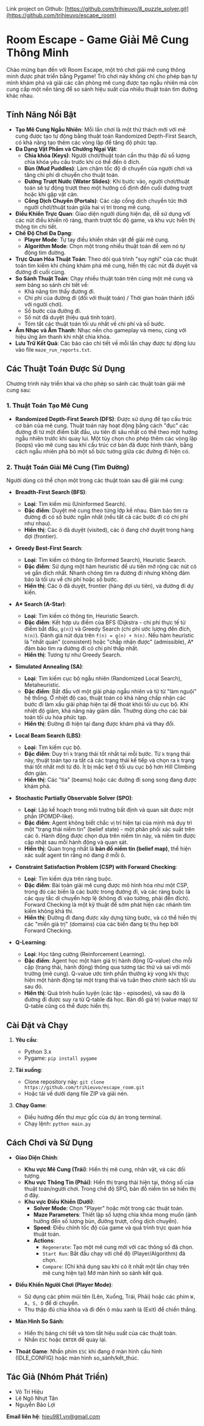 Link project on Github: [https://github.com/trihieuvo/8_puzzle_solver.git](https://github.com/trihieuvo/escape_room)
# Room Escape - Game Giải Mê Cung Thông Minh

Chào mừng bạn đến với Room Escape, một trò chơi giải mê cung thông minh được phát triển bằng Pygame! Trò chơi này không chỉ cho phép bạn tự mình khám phá và giải các căn phòng mê cung được tạo ngẫu nhiên mà còn cung cấp một nền tảng để so sánh hiệu suất của nhiều thuật toán tìm đường khác nhau.

## Tính Năng Nổi Bật

*   **Tạo Mê Cung Ngẫu Nhiên**: Mỗi lần chơi là một thử thách mới với mê cung được tạo tự động bằng thuật toán Randomized Depth-First Search, có khả năng tạo thêm các vòng lặp để tăng độ phức tạp.
*   **Đa Dạng Vật Phẩm và Chướng Ngại Vật**:
    *   **Chìa khóa (Keys)**: Người chơi/thuật toán cần thu thập đủ số lượng chìa khóa yêu cầu trước khi có thể đến ô đích.
    *   **Bùn (Mud Puddles)**: Làm chậm tốc độ di chuyển của người chơi và tăng chi phí di chuyển cho thuật toán.
    *   **Đường Trượt Nước (Water Slides)**: Khi bước vào, người chơi/thuật toán sẽ tự động trượt theo một hướng cố định đến cuối đường trượt hoặc khi gặp vật cản.
    *   **Cổng Dịch Chuyển (Portals)**: Các cặp cổng dịch chuyển tức thời người chơi/thuật toán giữa hai vị trí trong mê cung.
*   **Điều Khiển Trực Quan**: Giao diện người dùng hiện đại, dễ sử dụng với các nút điều khiển rõ ràng, thanh trượt tốc độ game, và khu vực hiển thị thông tin chi tiết.
*   **Chế Độ Chơi Đa Dạng**:
    *   **Player Mode**: Tự tay điều khiển nhân vật để giải mê cung.
    *   **Algorithm Mode**: Chọn một trong nhiều thuật toán để xem nó tự động tìm đường.
*   **Trực Quan Hóa Thuật Toán**: Theo dõi quá trình "suy nghĩ" của các thuật toán tìm kiếm khi chúng khám phá mê cung, hiển thị các nút đã duyệt và đường đi cuối cùng.
*   **So Sánh Thuật Toán**: Chạy nhiều thuật toán trên cùng một mê cung và xem bảng so sánh chi tiết về:
    *   Khả năng tìm thấy đường đi.
    *   Chi phí của đường đi (đối với thuật toán) / Thời gian hoàn thành (đối với người chơi).
    *   Số bước của đường đi.
    *   Số nút đã duyệt (hiệu quả tính toán).
    *   Tóm tắt các thuật toán tối ưu nhất về chi phí và số bước.
*   **Âm Nhạc và Âm Thanh**: Nhạc nền cho gameplay và menu, cùng với hiệu ứng âm thanh khi nhặt chìa khóa.
*   **Lưu Trữ Kết Quả**: Các báo cáo chi tiết về mỗi lần chạy được tự động lưu vào file `maze_run_reports.txt`.

## Các Thuật Toán Được Sử Dụng

Chương trình này triển khai và cho phép so sánh các thuật toán giải mê cung sau:

### 1. Thuật Toán Tạo Mê Cung

*   **Randomized Depth-First Search (DFS)**: Được sử dụng để tạo cấu trúc cơ bản của mê cung. Thuật toán này hoạt động bằng cách "đục" các đường đi từ một điểm bắt đầu, ưu tiên đi sâu nhất có thể theo một hướng ngẫu nhiên trước khi quay lui. Một tùy chọn cho phép thêm các vòng lặp (loops) vào mê cung sau khi cấu trúc cơ bản đã được hình thành, bằng cách ngẫu nhiên phá bỏ một số bức tường giữa các đường đi hiện có.

### 2. Thuật Toán Giải Mê Cung (Tìm Đường)

Người dùng có thể chọn một trong các thuật toán sau để giải mê cung:

*   **Breadth-First Search (BFS)**:
    *   **Loại**: Tìm kiếm mù (Uninformed Search).
    *   **Đặc điểm**: Duyệt mê cung theo từng lớp kề nhau. Đảm bảo tìm ra đường đi có số bước ngắn nhất (nếu tất cả các bước đi có chi phí như nhau).
    *   **Hiển thị**: Các ô đã duyệt (visited), các ô đang chờ duyệt trong hàng đợi (frontier).

*   **Greedy Best-First Search**:
    *   **Loại**: Tìm kiếm có thông tin (Informed Search), Heuristic Search.
    *   **Đặc điểm**: Sử dụng một hàm heuristic để ưu tiên mở rộng các nút có vẻ gần đích nhất. Nhanh chóng tìm ra đường đi nhưng không đảm bảo là tối ưu về chi phí hoặc số bước.
    *   **Hiển thị**: Các ô đã duyệt, frontier (hàng đợi ưu tiên), và đường đi dự kiến.

*   **A\* Search (A-Star)**:
    *   **Loại**: Tìm kiếm có thông tin, Heuristic Search.
    *   **Đặc điểm**: Kết hợp ưu điểm của BFS (Dijkstra - chi phí thực tế từ điểm bắt đầu, `g(n)`) và Greedy Search (chi phí ước lượng đến đích, `h(n)`). Đánh giá nút dựa trên `f(n) = g(n) + h(n)`. Nếu hàm heuristic là "nhất quán" (consistent) hoặc "chấp nhận được" (admissible), A\* đảm bảo tìm ra đường đi có chi phí thấp nhất.
    *   **Hiển thị**: Tương tự như Greedy Search.

*   **Simulated Annealing (SA)**:
    *   **Loại**: Tìm kiếm cục bộ ngẫu nhiên (Randomized Local Search), Metaheuristic.
    *   **Đặc điểm**: Bắt đầu với một giải pháp ngẫu nhiên và từ từ "làm nguội" hệ thống. Ở nhiệt độ cao, thuật toán có khả năng chấp nhận các bước đi làm xấu giải pháp hiện tại để thoát khỏi tối ưu cục bộ. Khi nhiệt độ giảm, khả năng này giảm dần. Thường dùng cho các bài toán tối ưu hóa phức tạp.
    *   **Hiển thị**: Đường đi hiện tại đang được khám phá và thay đổi.

*   **Local Beam Search (LBS)**:
    *   **Loại**: Tìm kiếm cục bộ.
    *   **Đặc điểm**: Duy trì `k` trạng thái tốt nhất tại mỗi bước. Từ `k` trạng thái này, thuật toán tạo ra tất cả các trạng thái kế tiếp và chọn ra `k` trạng thái tốt nhất mới từ đó. Ít bị mắc kẹt ở tối ưu cục bộ hơn Hill Climbing đơn giản.
    *   **Hiển thị**: Các "tia" (beams) hoặc các đường đi song song đang được khám phá.

*   **Stochastic Partially Observable Solver (SPO)**:
    *   **Loại**: Lập kế hoạch trong môi trường bất định và quan sát được một phần (POMDP-like).
    *   **Đặc điểm**: Agent không biết chắc vị trí hiện tại của mình mà duy trì một "trạng thái niềm tin" (belief state) - một phân phối xác suất trên các ô. Hành động được chọn dựa trên niềm tin này, và niềm tin được cập nhật sau mỗi hành động và quan sát.
    *   **Hiển thị**: Quan trọng nhất là **bản đồ niềm tin (belief map)**, thể hiện xác suất agent tin rằng nó đang ở mỗi ô.

*   **Constraint Satisfaction Problem (CSP) with Forward Checking**:
    *   **Loại**: Tìm kiếm dựa trên ràng buộc.
    *   **Đặc điểm**: Bài toán giải mê cung được mô hình hóa như một CSP, trong đó các biến là các bước trong đường đi, và các ràng buộc là các quy tắc di chuyển hợp lệ (không đi vào tường, phải đến đích). Forward Checking là một kỹ thuật để sớm phát hiện các nhánh tìm kiếm không khả thi.
    *   **Hiển thị**: Đường đi đang được xây dựng từng bước, và có thể hiển thị các "miền giá trị" (domains) của các biến đang bị thu hẹp bởi Forward Checking.

*   **Q-Learning**:
    *   **Loại**: Học tăng cường (Reinforcement Learning).
    *   **Đặc điểm**: Agent học một hàm giá trị hành động (Q-value) cho mỗi cặp (trạng thái, hành động) thông qua tương tác thử và sai với môi trường (mê cung). Q-value ước tính phần thưởng kỳ vọng khi thực hiện một hành động tại một trạng thái và tuân theo chính sách tối ưu sau đó.
    *   **Hiển thị**: Quá trình huấn luyện (các tập - episodes), và sau đó là đường đi được suy ra từ Q-table đã học. Bản đồ giá trị (value map) từ Q-table cũng có thể được hiển thị.

## Cài Đặt và Chạy

1.  **Yêu cầu**:
    *   Python 3.x
    *   Pygame: `pip install pygame`

2.  **Tải xuống**:
    *   Clone repository này: `git clone https://github.com/trihieuvo/escape_room.git`
    *   Hoặc tải về dưới dạng file ZIP và giải nén.

3.  **Chạy Game**:
    *   Điều hướng đến thư mục gốc của dự án trong terminal.
    *   Chạy lệnh: `python main.py`

## Cách Chơi và Sử Dụng

*   **Giao Diện Chính**:
    *   **Khu vực Mê Cung (Trái)**: Hiển thị mê cung, nhân vật, và các đối tượng.
    *   **Khu vực Thông Tin (Phải)**: Hiển thị trạng thái hiện tại, thông số của thuật toán/người chơi. Trong chế độ SPO, bản đồ niềm tin sẽ hiển thị ở đây.
    *   **Khu vực Điều Khiển (Dưới)**:
        *   **Solver Mode**: Chọn "Player" hoặc một trong các thuật toán.
        *   **Maze Parameters**: Thiết lập số lượng chìa khóa mong muốn (ảnh hưởng đến số lượng bùn, đường trượt, cổng dịch chuyển).
        *   **Speed**: Điều chỉnh tốc độ của game và quá trình trực quan hóa thuật toán.
        *   **Actions**:
            *   `Regenerate`: Tạo một mê cung mới với các thông số đã chọn.
            *   `Start Run`: Bắt đầu chạy với chế độ (Player/Algorithm) đã chọn.
            *   `Compare`: (Chỉ khả dụng sau khi có ít nhất một lần chạy trên mê cung hiện tại) Mở màn hình so sánh kết quả.

*   **Điều Khiển Người Chơi (Player Mode)**:
    *   Sử dụng các phím mũi tên (Lên, Xuống, Trái, Phải) hoặc các phím `W, A, S, D` để di chuyển.
    *   Thu thập đủ chìa khóa và đi đến ô màu xanh lá (Exit) để chiến thắng.

*   **Màn Hình So Sánh**:
    *   Hiển thị bảng chi tiết và tóm tắt hiệu suất của các thuật toán.
    *   Nhấn `ESC` hoặc `ENTER` để quay lại.

*   **Thoát Game**: Nhấn phím `ESC` khi đang ở màn hình cấu hình (IDLE_CONFIG) hoặc màn hình so_sánh/kết_thúc.

## Tác Giả (Nhóm Phát Triển)

*   Võ Trí Hiệu
*   Lê Ngô Nhựt Tân
*   Nguyễn Bảo Lợi

**Email liên hệ**: hieu981.vn@gmail.com

